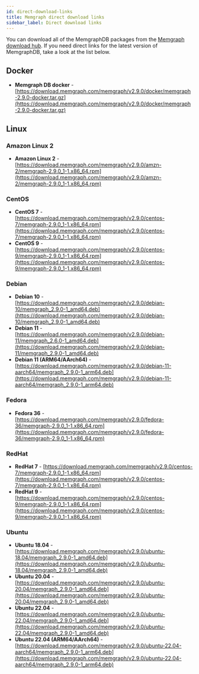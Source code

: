 ```yaml
---
id: direct-download-links
title: Memgraph direct download links
sidebar_label: Direct download links
---
```


You can download all of the MemgraphDB packages from the [Memgraph download
hub](https://memgraph.com/download/). If you need direct links for the latest
version of MemgraphDB, take a look at the list below.

## Docker

- **Memgraph DB docker** -
  [https://download.memgraph.com/memgraph/v2.9.0/docker/memgraph-2.9.0-docker.tar.gz](https://download.memgraph.com/memgraph/v2.9.0/docker/memgraph-2.9.0-docker.tar.gz)

## Linux

### Amazon Linux 2

- **Amazon Linux 2** -
  [https://download.memgraph.com/memgraph/v2.9.0/amzn-2/memgraph-2.9.0_1-1.x86_64.rpm](https://download.memgraph.com/memgraph/v2.9.0/amzn-2/memgraph-2.9.0_1-1.x86_64.rpm)


### CentOS

- **CentOS 7** -
  [https://download.memgraph.com/memgraph/v2.9.0/centos-7/memgraph-2.9.0_1-1.x86_64.rpm](https://download.memgraph.com/memgraph/v2.9.0/centos-7/memgraph-2.9.0_1-1.x86_64.rpm)
- **CentOS 9** -
  [https://download.memgraph.com/memgraph/v2.9.0/centos-9/memgraph-2.9.0_1-1.x86_64.rpm](https://download.memgraph.com/memgraph/v2.9.0/centos-9/memgraph-2.9.0_1-1.x86_64.rpm)

### Debian

- **Debian 10** -
  [https://download.memgraph.com/memgraph/v2.9.0/debian-10/memgraph_2.9.0-1_amd64.deb](https://download.memgraph.com/memgraph/v2.9.0/debian-10/memgraph_2.9.0-1_amd64.deb)
- **Debian 11** -
  [https://download.memgraph.com/memgraph/v2.9.0/debian-11/memgraph_2.6.0-1_amd64.deb](https://download.memgraph.com/memgraph/v2.9.0/debian-11/memgraph_2.9.0-1_amd64.deb)
- **Debian 11 (ARM64/AArch64)** -
  [https://download.memgraph.com/memgraph/v2.9.0/debian-11-aarch64/memgraph_2.9.0-1_arm64.deb](https://download.memgraph.com/memgraph/v2.9.0/debian-11-aarch64/memgraph_2.9.0-1_arm64.deb)


### Fedora

- **Fedora 36** - [https://download.memgraph.com/memgraph/v2.9.0/fedora-36/memgraph-2.9.0_1-1.x86_64.rpm](https://download.memgraph.com/memgraph/v2.9.0/fedora-36/memgraph-2.9.0_1-1.x86_64.rpm)

### RedHat

- **RedHat 7** -
  [https://download.memgraph.com/memgraph/v2.9.0/centos-7/memgraph-2.9.0_1-1.x86_64.rpm](https://download.memgraph.com/memgraph/v2.9.0/centos-7/memgraph-2.9.0_1-1.x86_64.rpm)
- **RedHat 9** -
  [https://download.memgraph.com/memgraph/v2.9.0/centos-9/memgraph-2.9.0_1-1.x86_64.rpm](https://download.memgraph.com/memgraph/v2.9.0/centos-9/memgraph-2.9.0_1-1.x86_64.rpm)


### Ubuntu

- **Ubuntu 18.04** -
  [https://download.memgraph.com/memgraph/v2.9.0/ubuntu-18.04/memgraph_2.9.0-1_amd64.deb](https://download.memgraph.com/memgraph/v2.9.0/ubuntu-18.04/memgraph_2.9.0-1_amd64.deb)
- **Ubuntu 20.04** -
  [https://download.memgraph.com/memgraph/v2.9.0/ubuntu-20.04/memgraph_2.9.0-1_amd64.deb](https://download.memgraph.com/memgraph/v2.9.0/ubuntu-20.04/memgraph_2.9.0-1_amd64.deb)
- **Ubuntu 22.04** -
  [https://download.memgraph.com/memgraph/v2.9.0/ubuntu-22.04/memgraph_2.9.0-1_amd64.deb](https://download.memgraph.com/memgraph/v2.9.0/ubuntu-22.04/memgraph_2.9.0-1_amd64.deb)
- **Ubuntu 22.04 (ARM64/AArch64)** -
  [https://download.memgraph.com/memgraph/v2.9.0/ubuntu-22.04-aarch64/memgraph_2.9.0-1_arm64.deb](https://download.memgraph.com/memgraph/v2.9.0/ubuntu-22.04-aarch64/memgraph_2.9.0-1_arm64.deb)